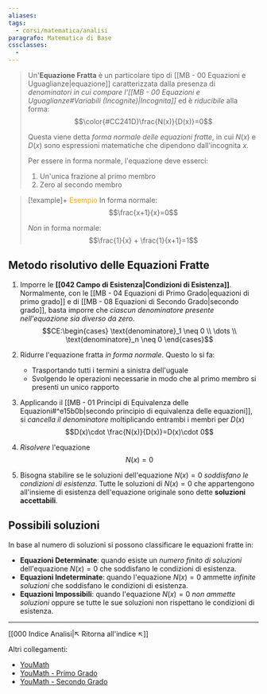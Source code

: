```yaml
---
aliases:
tags:
  - corsi/matematica/analisi
paragrafo: Matematica di Base
cssclasses:
  - 
---
```

>Un'**Equazione Fratta** è un particolare tipo di [[MB - 00 Equazioni e Uguaglianze|equazione]] caratterizzata dalla presenza di *denominatori in cui compare l'[[MB - 00 Equazioni e Uguaglianze#Variabili (Incognite)|Incognita]]* ed è *riducibile* alla forma:
>$$\color{#CC241D}\frac{N(x)}{D(x)}=0$$
>
>Questa viene detta *forma normale delle equazioni fratte*, in cui $N(x)$ e $D(x)$ sono espressioni matematiche che dipendono dall'incognita $x$.
>
>Per essere in forma normale, l'equazione deve esserci:
>1. Un'unica frazione al primo membro
>2. Zero al secondo membro

> [!example]+ <font color="orange">Esempio</font>
>In forma normale: $$\frac{x+1}{x}=0$$
>
>*Non* in forma normale: $$\frac{1}{x} + \frac{1}{x+1}=1$$

## Metodo risolutivo delle Equazioni Fratte

1. Imporre le **[[042 Campo di Esistenza|Condizioni di Esistenza]]**. Normalmente, con le [[MB - 04 Equazioni di Primo Grado|equazioni di primo grado]] e di [[MB - 08 Equazioni di Secondo Grado|secondo grado]], basta imporre che *ciascun denominatore presente nell'equazione sia diverso da zero*. 
   $$CE:\begin{cases} \text{denominatore}_1 \neq 0 \\ \dots \\ \text{denominatore}_n \neq 0 \end{cases}$$

2. Ridurre l'equazione fratta *in forma normale*. Questo lo si fa:
	- Trasportando tutti i termini a sinistra dell'uguale
	- Svolgendo le operazioni necessarie in modo che al primo membro si presenti un unico rapporto

3. Applicando il [[MB - 01 Principi di Equivalenza delle Equazioni#^e15b0b|secondo principio di equivalenza delle equazioni]], si *cancella il denominatore* moltiplicando entrambi i membri per $D(x)$ $$D(x)\cdot \frac{N(x)}{D(x)}=D(x)\cdot 0$$
4. *Risolvere* l'equazione $$N(x)=0$$
5. Bisogna stabilire se le soluzioni dell'equazione $N(x)=0$ *soddisfano le condizioni di esistenza*. Tutte le soluzioni di $N(x)=0$ che appartengono all'insieme di esistenza dell'equazione originale sono dette **soluzioni accettabili**.


## Possibili soluzioni
In base al numero di soluzioni si possono classificare le equazioni fratte in:
- **Equazioni Determinate**: quando esiste un *numero finito di soluzioni* dell'equazione $N(x)=0$ che soddisfano le condizioni di esistenza.
- **Equazioni Indeterminate**: quando l'equazione $N(x)=0$ ammette *infinite soluzioni* che soddisfano le condizioni di esistenza.
- **Equazioni Impossibili**: quando l'equazione $N(x)=0$ *non ammette soluzioni* oppure se tutte le sue soluzioni non rispettano le condizioni di esistenza.



---
[[000 Indice Analisi|↖ Ritorna all'indice ↖]]

Altri collegamenti: 
- [YouMath](https://www.youmath.it/lezioni/algebra-elementare/equazioni/3737-equazioni-fratte.html)
- [YouMath - Primo Grado](https://www.youmath.it/lezioni/algebra-elementare/equazioni/79-equazioni-fratte-di-primo-grado-ad-unincognita.html)
- [YouMath - Secondo Grado](https://www.youmath.it/lezioni/algebra-elementare/equazioni/80-equazioni-di-secondo-grado-fratte-ad-unincognita.html)
